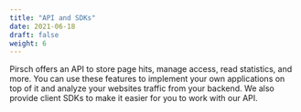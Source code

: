 ```yaml
---
title: "API and SDKs"
date: 2021-06-18
draft: false
weight: 6
---
```


Pirsch offers an API to store page hits, manage access, read statistics, and more. You can use these features to implement your own applications on top of it and analyze your websites traffic from your backend. We also provide client SDKs to make it easier for you to work with our API.
